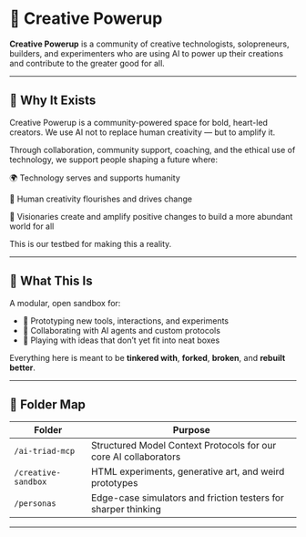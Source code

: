 # 🌈 Creative Powerup

**Creative Powerup** is a community of creative technologists, solopreneurs, builders, and experimenters who are using AI to power up their creations and contribute to the greater good for all. 

---

## 🧠 Why It Exists

Creative Powerup is a community-powered space for bold, heart-led creators.
We use AI not to replace human creativity — but to amplify it.

Through collaboration, community support, coaching, and the ethical use of technology, we support people shaping a future where:

🌍 Technology serves and supports humanity

🎨 Human creativity flourishes and drives change

🚀 Visionaries create and amplify positive changes to build a more abundant world for all

This is our testbed for making this a reality.

---

## 🎯 What This Is

A modular, open sandbox for:
- 🔧 Prototyping new tools, interactions, and experiments
- 🤖 Collaborating with AI agents and custom protocols
- 🧠 Playing with ideas that don’t yet fit into neat boxes

Everything here is meant to be **tinkered with**, **forked**, **broken**, and **rebuilt better**.

---

## 🧩 Folder Map

| Folder | Purpose |
|--------|---------|
| `/ai-triad-mcp` | Structured Model Context Protocols for our core AI collaborators |
| `/creative-sandbox` | HTML experiments, generative art, and weird prototypes |
| `/personas` | Edge-case simulators and friction testers for sharper thinking |

---
